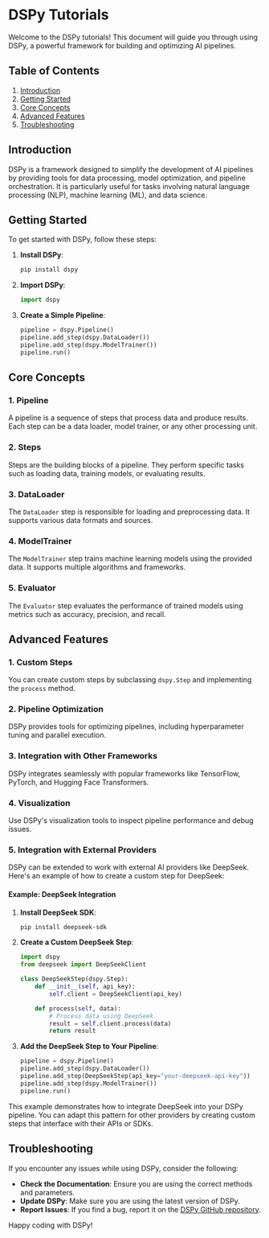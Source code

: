 # DSPy Tutorials

Welcome to the DSPy tutorials! This document will guide you through using DSPy, a powerful framework for building and optimizing AI pipelines.

## Table of Contents
1. [Introduction](#introduction)
2. [Getting Started](#getting-started)
3. [Core Concepts](#core-concepts)
4. [Advanced Features](#advanced-features)
5. [Troubleshooting](#troubleshooting)

## Introduction
DSPy is a framework designed to simplify the development of AI pipelines by providing tools for data processing, model optimization, and pipeline orchestration. It is particularly useful for tasks involving natural language processing (NLP), machine learning (ML), and data science.

## Getting Started
To get started with DSPy, follow these steps:

1. **Install DSPy**:
   ```bash
   pip install dspy
   ```

2. **Import DSPy**:
   ```python
   import dspy
   ```

3. **Create a Simple Pipeline**:
   ```python
   pipeline = dspy.Pipeline()
   pipeline.add_step(dspy.DataLoader())
   pipeline.add_step(dspy.ModelTrainer())
   pipeline.run()
   ```

## Core Concepts
### 1. **Pipeline**
A pipeline is a sequence of steps that process data and produce results. Each step can be a data loader, model trainer, or any other processing unit.

### 2. **Steps**
Steps are the building blocks of a pipeline. They perform specific tasks such as loading data, training models, or evaluating results.

### 3. **DataLoader**
The `DataLoader` step is responsible for loading and preprocessing data. It supports various data formats and sources.

### 4. **ModelTrainer**
The `ModelTrainer` step trains machine learning models using the provided data. It supports multiple algorithms and frameworks.

### 5. **Evaluator**
The `Evaluator` step evaluates the performance of trained models using metrics such as accuracy, precision, and recall.

## Advanced Features
### 1. **Custom Steps**
You can create custom steps by subclassing `dspy.Step` and implementing the `process` method.

### 2. **Pipeline Optimization**
DSPy provides tools for optimizing pipelines, including hyperparameter tuning and parallel execution.

### 3. **Integration with Other Frameworks**
DSPy integrates seamlessly with popular frameworks like TensorFlow, PyTorch, and Hugging Face Transformers.

### 4. **Visualization**
Use DSPy's visualization tools to inspect pipeline performance and debug issues.

### 5. **Integration with External Providers**
DSPy can be extended to work with external AI providers like DeepSeek. Here's an example of how to create a custom step for DeepSeek:

#### Example: DeepSeek Integration
1. **Install DeepSeek SDK**:
   ```bash
   pip install deepseek-sdk
   ```

2. **Create a Custom DeepSeek Step**:
   ```python
   import dspy
   from deepseek import DeepSeekClient

   class DeepSeekStep(dspy.Step):
       def __init__(self, api_key):
           self.client = DeepSeekClient(api_key)

       def process(self, data):
           # Process data using DeepSeek
           result = self.client.process(data)
           return result
   ```

3. **Add the DeepSeek Step to Your Pipeline**:
   ```python
   pipeline = dspy.Pipeline()
   pipeline.add_step(dspy.DataLoader())
   pipeline.add_step(DeepSeekStep(api_key="your-deepseek-api-key"))
   pipeline.add_step(dspy.ModelTrainer())
   pipeline.run()
   ```

This example demonstrates how to integrate DeepSeek into your DSPy pipeline. You can adapt this pattern for other providers by creating custom steps that interface with their APIs or SDKs.

## Troubleshooting
If you encounter any issues while using DSPy, consider the following:

- **Check the Documentation**: Ensure you are using the correct methods and parameters.
- **Update DSPy**: Make sure you are using the latest version of DSPy.
- **Report Issues**: If you find a bug, report it on the [DSPy GitHub repository](https://github.com/your-repo/dspy).

Happy coding with DSPy!
